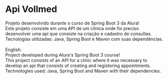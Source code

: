 # Api Vollmed
Projeto desenvolvido durante o curso de Spring Boot 3 da Alura!<br>
Este projeto consiste em uma API de um clínica onde foi preciso desenvolver uma api que consiste na criação e cadastro de consultas.<br>
Tecnologias utilizadas: Java, Spring Boot e Maven com suas dependências.<br>
<br>
English: <br>
Project developed during Alura's Spring Boot 3 course!<br>
This project consists of an API for a clinic where it was necessary to develop an api that consists of creating and registering appointments.<br>
Technologies used: Java, Spring Boot and Maven with their dependencies.
